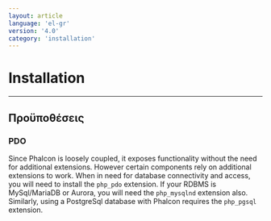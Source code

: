 ```yaml
---
layout: article
language: 'el-gr'
version: '4.0'
category: 'installation'
---
```

# Installation

* * *

## Προϋποθέσεις

### PDO

Since Phalcon is loosely coupled, it exposes functionality without the need for additional extensions. However certain components rely on additional extensions to work. When in need for database connectivity and access, you will need to install the `php_pdo` extension. If your RDBMS is MySql/MariaDB or Aurora, you will need the `php_mysqlnd` extension also. Similarly, using a PostgreSql database with Phalcon requires the `php_pgsql` extension.